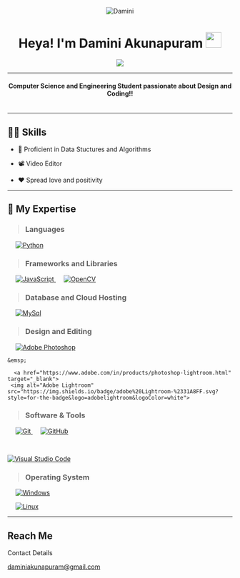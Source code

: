 <p  align="center">
  
<img src="https://komarev.com/ghpvc/?username=daminigoud06&label=Profile%20views&color=0e75b6&style=for-the-badge" alt="Damini" />
  
</p>

<h1  align="center"> 
  Heya! I'm Damini Akunapuram
  <img  src="https://tse2.mm.bing.net/th?id=OIP.YdEU3Hm4Cd_NwqgaR8sytwHaKe&pid=Api&P=0&h=180"  width="35"></h1>

<p  align="center">
<a  href="https://github.com/daminigoud06"><img  src="https://readme-typing-svg.herokuapp.com?font=Roboto+Mono&size=30&duration=3000&pause=1000&color=purple&center=true&width=500&height=50&lines=Frontend+Developer;Quick+Learner;Student;Video+Editor"></a>
</p>

<hr/>

<h4  align="center">Computer Science and Engineering Student passionate about Design and Coding!!

<br>
  
  <br>
  


</h4>

<hr/>

## 👨‍🎓 Skills

- 🦾 Proficient in Data Stuctures and Algorithms

- 📽 Video Editor

- ♥ Spread love and positivity

<hr/>




## 🎇 My Expertise

> ### Languages

  <p align="left">
  &emsp;
    <a href="https://www.python.org/" target="_blank"> 
     <img alt="Python" src="https://img.shields.io/badge/Python-FFC000?style=for-the-badge&logo=Python&logoColor=white">
   </a> 


  </p>

> ### Frameworks and Libraries

  <p align="left">
    &emsp;
    <a href="https://nodejs.org/en/" target="_blank"> 
     <img alt="JavaScript" src="https://img.shields.io/badge/node.js-6DA55F?style=for-the-badge&logo=node.js&logoColor=white">
   </a> 
  &emsp;
      <a href="https://opencv.org/" target="_blank"> 
     <img alt="OpenCV" src="https://img.shields.io/badge/opencv-5865F2?style=for-the-badge&logo=opencv&logoColor=black">
  </a>

  </p>

> ### Database and Cloud Hosting

  <p align="left">
&emsp;
    <a href="https://www.mysql.com/" target="_blank"> 
     <img alt="MySql" src="https://img.shields.io/badge/mysql-%23430098.svg?style=for-the-badge&logo=mysql&logoColor=white">
   </a> 

 
  </p>

> ### Design and Editing

<p align="left">
 &emsp;
    <a href="https://www.adobe.com/in/products/photoshop.html" target="_blank"> 
     <img alt="Adobe Photoshop" src="https://img.shields.io/badge/adobe%20photoshop-%2331A8FF.svg?style=for-the-badge&logo=adobephotoshop&logoColor=white">
   </a> 

    &emsp;
   
      <a href="https://www.adobe.com/in/products/photoshop-lightroom.html" target="_blank"> 
     <img alt="Adobe Lightroom" src="https://img.shields.io/badge/adobe%20Lightroom-%2331A8FF.svg?style=for-the-badge&logo=adobelightroom&logoColor=white">
  </a>

 </p>

> ### Software & Tools

<p align="left">

&emsp;
<a href="https://git-scm.com/" target="_blank">
<img alt="Git" src="https://img.shields.io/badge/git-%23F05033.svg?style=for-the-badge&logo=git&logoColor=white">
</a>
&emsp;
<a href="https://github.com/" target="_blank">
<img alt="GitHub" src="https://img.shields.io/badge/github-%23121011.svg?style=for-the-badge&logo=github&logoColor=white">
</a>

&emsp;

<a href="https://code.visualstudio.com/" target="_blank">
<img alt="Visual Studio Code" src="https://img.shields.io/badge/Visual%20Studio%20Code-0078d7.svg?style=for-the-badge&logo=visual-studio-code&logoColor=white">
</a>

  </p>

> ### Operating System

  <p align="left">
&emsp;
<a href="https://www.microsoft.com/en-in/windows" target="_blank">
<img alt="Windows" src="https://img.shields.io/badge/Windows-0078D6?style=for-the-badge&logo=windows&logoColor=white">
</a>

&emsp;
<a href="https://www.linux.org/" target="_blank">
<img alt="Linux" src="https://img.shields.io/badge/Linux-FCC624?style=for-the-badge&logo=linux&logoColor=black">
</a>


  </p>

<hr/>

## Reach Me
<p>Contact Details</p>
<a  href="daminiakunapuram@gmail.com"  target="_blank">

 daminiakunapuram@gmail.com
</a>
